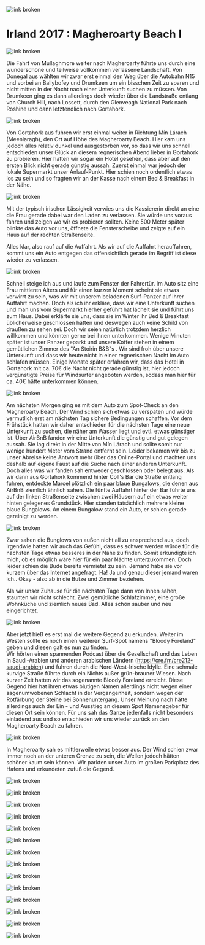 ![link broken](../../../../../../mediaLibrary/posts/2017/ireland-irland/11-09-magheroarty-beach-donegal-I/windsurf-stormy-stories-surf-travel-blog-ireland-irland-11-09-magheroarty-beach-donegal-I-WM-35p-DSC09721.jpg)

# Irland 2017 : Magheroarty Beach I

![link broken](../../../../../../mediaLibrary/posts/2017/ireland-irland/11-09-magheroarty-beach-donegal-I/windsurf-stormy-stories-surf-travel-blog-ireland-irland-11-09-magheroarty-beach-donegal-I-WM-35p-DSC09728.jpg)

Die Fahrt von Mullaghmore weiter nach Magheroarty führte uns durch eine wunderschöne und teilweise vollkommen verlassene Landschaft. Von Donegal aus wählten wir zwar erst einmal den Weg über die Autobahn N15 und vorbei an Ballybofey und Drumkeen um ein bisschen Zeit zu sparen und nicht mitten in der Nacht nach einer Unterkunft suchen zu müssen. Von Drumkeen ging es dann allerdings doch wieder über die Landstraße entlang von Church Hill, nach Lossett, durch den Glenveagh National Park nach Roshine und dann letztendlich nach Gortahork.

![link broken](../../../../../../mediaLibrary/posts/2017/ireland-irland/11-09-magheroarty-beach-donegal-I/windsurf-stormy-stories-surf-travel-blog-ireland-irland-11-09-magheroarty-beach-donegal-I-WM-35p-DSC09744.jpg)

Von Gortahork aus fuhren wir erst einmal weiter in Richtung Mín Lárach (Meenlaragh), den Ort auf Höhe des Magheroarty Beach. Hier kam uns jedoch alles relativ dunkel und ausgestorben vor, so dass wir uns schnell entschieden unser Glück an diesem regnerischen Abend lieber in Gortahork zu probieren.
Hier hatten wir sogar ein Hotel gesehen, dass aber auf den ersten Blick nicht gerade günstig aussah. Zuerst einmal war jedoch der lokale Supermarkt unser Anlauf-Punkt. Hier schien noch ordentlich etwas los zu sein und so fragten wir an der Kasse nach einem Bed & Breakfast in der Nähe.

![link broken](../../../../../../mediaLibrary/posts/2017/ireland-irland/11-09-magheroarty-beach-donegal-I/windsurf-stormy-stories-surf-travel-blog-ireland-irland-11-09-magheroarty-beach-donegal-I-WM-35p-DSC09749.jpg)

Mit der typisch irischen Lässigkeit verwies uns die Kassiererin direkt an eine die Frau gerade dabei war den Laden zu verlassen. Sie würde uns voraus fahren und zeigen wo wir es probieren sollten.
Keine 500 Meter später blinkte das Auto vor uns, öffnete die Fensterscheibe und zeigte auf ein Haus auf der rechten Straßenseite.

Alles klar, also rauf auf die Auffahrt. Als wir auf die Auffahrt herauffahren, kommt uns ein Auto entgegen das offensichtlich gerade im Begriff ist diese wieder zu verlassen.

![link broken](../../../../../../mediaLibrary/posts/2017/ireland-irland/11-09-magheroarty-beach-donegal-I/windsurf-stormy-stories-surf-travel-blog-ireland-irland-11-09-magheroarty-beach-donegal-I-WM-35p-DSC09751.jpg)

Schnell steige ich aus und laufe zum Fenster der Fahrertür. Im Auto sitz eine Frau mittleren Alters und für einen kurzen Moment scheint sie etwas verwirrt zu sein, was wir mit unserem beladenen Surf-Panzer auf ihrer Auffahrt machen. Doch als ich ihr erkläre, dass wir eine Unterkunft suchen und man uns vom Supermarkt hierher geführt hat lächelt sie und führt uns zum Haus.
Dabei erklärte sie uns, dass sie im Winter ihr Bed & Breakfast üblicherweise geschlossen hätten und deswegen auch keine Schild von draußen zu sehen sei. Doch wir seien natürlich trotzdem herzlich willkommen und könnten gerne bei ihnen unterkommen.
Wenige Minuten später ist unser Panzer geparkt und unsere Koffer stehen in einem gemütlichen Zimmer des "An Stoirin B&B"s . Wir sind froh über unsere Unterkunft und dass wir heute nicht in einer regnerischen Nacht im Auto schlafen müssen.
Einige Monate später erfahren wir, dass das Hotel in Gortahork mit ca. 70€ die Nacht nicht gerade günstig ist, hier jedoch vergünstigte Preise für Windsurfer angeboten werden, sodass man hier für ca. 40€ hätte unterkommen können.

![link broken](../../../../../../mediaLibrary/posts/2017/ireland-irland/11-09-magheroarty-beach-donegal-I/windsurf-stormy-stories-surf-travel-blog-ireland-irland-11-09-magheroarty-beach-donegal-I-WM-35p-DSC09756.jpg)

Am nächsten Morgen ging es mit dem Auto zum Spot-Check an den Magheroarty Beach. Der Wind schien sich etwas zu verspäten und würde vermutlich erst am nächsten Tag sichere Bedingungen schaffen. Vor dem Frühstück hatten wir daher entschieden für die nächsten Tage eine neue Unterkunft zu suchen, die näher am Wasser liegt und evtl. etwas günstiger ist. Über AirBnB fanden wir eine Unterkunft die günstig und gut gelegen aussah. Sie lag direkt in der Mitte von Mín Lárach und sollte somit nur wenige hundert Meter vom Strand entfernt sein. Leider bekamen wir bis zu unser Abreise keine Antwort mehr über das Online-Portal und machten uns deshalb auf eigene Faust auf die Suche nach einer anderen Unterkunft. Doch alles was wir fanden sah entweder geschlossen oder belegt aus.
Als wir dann aus Gortahork kommend hinter Coll's Bar die Straße entlang fuhren, entdeckte Marcel plötzlich ein paar blaue Bungalows, die denen aus AirBnB ziemlich ähnlich sahen. Die fünfte Auffahrt hinter der Bar führte uns auf der linken Straßenseite zwischen zwei Häusern auf ein etwas weiter hinten gelegenes Grundstück. Hier standen tatsächlich mehrere kleine blaue Bungalows. An einem Bungalow stand ein Auto, er schien gerade gereinigt zu werden.

![link broken](../../../../../../mediaLibrary/posts/2017/ireland-irland/11-09-magheroarty-beach-donegal-I/windsurf-stormy-stories-surf-travel-blog-ireland-irland-11-09-magheroarty-beach-donegal-I-WM-35p-DSC09761.jpg)

Zwar sahen die Bunglows von außen nicht all zu ansprechend aus, doch irgendwie hatten wir auch das Gefühl, dass es schwer werden würde für die nächsten Tage etwas besseres in der Nähe zu finden. Somit erkundigte ich mich, ob es möglich wäre hier für ein paar Nächte unterzukommen. Doch leider schien die Bude bereits vermietet zu sein. Jemand habe sie vor kurzem über das Internet angefragt.
Ha! Ja und genau dieser jemand waren ich.. Okay - also ab in die Butze und Zimmer beziehen.

Als wir unser Zuhause für die nächsten Tage dann von Innen sahen, staunten wir nicht schlecht. Zwei gemütliche Schlafzimmer, eine große Wohnküche und ziemlich neues Bad. Alles schön sauber und neu eingerichtet.

![link broken](../../../../../../mediaLibrary/posts/2017/ireland-irland/11-09-magheroarty-beach-donegal-I/windsurf-stormy-stories-surf-travel-blog-ireland-irland-11-09-magheroarty-beach-donegal-I-WM-35p-DSC09766.jpg)

Aber jetzt hieß es erst mal die weitere Gegend zu erkunden. Weiter im Westen sollte es noch einen weiteren Surf-Spot namens "Bloody Foreland" geben und diesen galt es nun zu finden.  
Wir hörten einen spannenden Podcast über die Gesellschaft und das Leben in Saudi-Arabien und anderen arabischen Ländern (https://cre.fm/cre212-saudi-arabien) und fuhren durch die Nord-West-Irische Idylle. Eine schmale kurvige Straße führte durch ein Nichts außer grün-brauner Wiesen. Nach kurzer Zeit hatten wir das sogenannte Bloody Foreland erreicht. Diese Gegend hier hat ihren etwas blutigen Namen allerdings nicht wegen einer sagenumwobenen Schlacht in der Vergangenheit, sondern wegen der Rotfärbung der Steine bei Sonnenuntergang.
Unser Meinung nach hätte allerdings auch der Ein - und Ausstieg an diesem Spot Namensgeber für diesen Ort sein können. Für uns sah das Ganze jedenfalls nicht besonders einladend aus und so entschieden wir uns wieder zurück an den Magheroarty Beach zu fahren.

![link broken](../../../../../../mediaLibrary/posts/2017/ireland-irland/11-09-magheroarty-beach-donegal-I/windsurf-stormy-stories-surf-travel-blog-ireland-irland-11-09-magheroarty-beach-donegal-I-WM-35p-DSC09773.jpg)

In Magheroarty sah es mittlerweile etwas besser aus. Der Wind schien zwar immer noch an der unteren Grenze zu sein, die Wellen jedoch hätten schöner kaum sein können.
Wir parkten unser Auto im großen Parkplatz des Hafens und erkundeten zufuß die Gegend.

![link broken](../../../../../../mediaLibrary/posts/2017/ireland-irland/11-09-magheroarty-beach-donegal-I/windsurf-stormy-stories-surf-travel-blog-ireland-irland-11-09-magheroarty-beach-donegal-I-WM-35p-DSC09780.jpg)

![link broken](../../../../../../mediaLibrary/posts/2017/ireland-irland/11-09-magheroarty-beach-donegal-I/windsurf-stormy-stories-surf-travel-blog-ireland-irland-11-09-magheroarty-beach-donegal-I-WM-35p-DSC09781.jpg)

![link broken](../../../../../../mediaLibrary/posts/2017/ireland-irland/11-09-magheroarty-beach-donegal-I/windsurf-stormy-stories-surf-travel-blog-ireland-irland-11-09-magheroarty-beach-donegal-I-WM-35p-DSC09782.jpg)

![link broken](../../../../../../mediaLibrary/posts/2017/ireland-irland/11-09-magheroarty-beach-donegal-I/windsurf-stormy-stories-surf-travel-blog-ireland-irland-11-09-magheroarty-beach-donegal-I-WM-35p-DSC09783.jpg)

![link broken](../../../../../../mediaLibrary/posts/2017/ireland-irland/11-09-magheroarty-beach-donegal-I/windsurf-stormy-stories-surf-travel-blog-ireland-irland-11-09-magheroarty-beach-donegal-I-WM-35p-DSC09813.jpg)

![link broken](../../../../../../mediaLibrary/posts/2017/ireland-irland/11-09-magheroarty-beach-donegal-I/windsurf-stormy-stories-surf-travel-blog-ireland-irland-11-09-magheroarty-beach-donegal-I-WM-35p-DSC09818.jpg)

![link broken](../../../../../../mediaLibrary/posts/2017/ireland-irland/11-09-magheroarty-beach-donegal-I/windsurf-stormy-stories-surf-travel-blog-ireland-irland-11-09-magheroarty-beach-donegal-I-WM-35p-DSC09823.jpg)

![link broken](../../../../../../mediaLibrary/posts/2017/ireland-irland/11-09-magheroarty-beach-donegal-I/windsurf-stormy-stories-surf-travel-blog-ireland-irland-11-09-magheroarty-beach-donegal-I-WM-35p-DSC09825.jpg)

![link broken](../../../../../../mediaLibrary/posts/2017/ireland-irland/11-09-magheroarty-beach-donegal-I/windsurf-stormy-stories-surf-travel-blog-ireland-irland-11-09-magheroarty-beach-donegal-I-WM-35p-DSC09828.jpg)

![link broken](../../../../../../mediaLibrary/posts/2017/ireland-irland/11-09-magheroarty-beach-donegal-I/windsurf-stormy-stories-surf-travel-blog-ireland-irland-11-09-magheroarty-beach-donegal-I-WM-35p-DSC09830.jpg)

![link broken](../../../../../../mediaLibrary/posts/2017/ireland-irland/11-09-magheroarty-beach-donegal-I/windsurf-stormy-stories-surf-travel-blog-ireland-irland-11-09-magheroarty-beach-donegal-I-WM-35p-DSC09831.jpg)

![link broken](../../../../../../mediaLibrary/posts/2017/ireland-irland/11-09-magheroarty-beach-donegal-I/windsurf-stormy-stories-surf-travel-blog-ireland-irland-11-09-magheroarty-beach-donegal-I-WM-35p-DSC09832.jpg)

![link broken](../../../../../../mediaLibrary/posts/2017/ireland-irland/11-09-magheroarty-beach-donegal-I/windsurf-stormy-stories-surf-travel-blog-ireland-irland-11-09-magheroarty-beach-donegal-I-WM-35p-DSC09870.jpg)

![link broken](../../../../../../mediaLibrary/posts/2017/ireland-irland/11-09-magheroarty-beach-donegal-I/windsurf-stormy-stories-surf-travel-blog-ireland-irland-11-09-magheroarty-beach-donegal-I-WM-35p-DSC09877.jpg)

